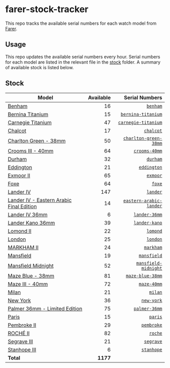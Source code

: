 # farer-stock-tracker

This repo tracks the available serial numbers for each watch model from [Farer](https://farer.com).

## Usage

This repo updates the available serial numbers every hour. Serial numbers for each model are listed in the relevant file in the [stock](./stock) folder. A summary of available stock is listed below.

## Stock

| Model | Available | Serial Numbers |
| ----- | --------: | -------------: |
| [Benham](https://usd.farer.com/products/benham) | 16 | [`benham`](./stock/benham) |
| [Bernina Titanium](https://usd.farer.com/products/bernina-titanium) | 15 | [`bernina-titanium`](./stock/bernina-titanium) |
| [Carnegie Titanium](https://usd.farer.com/products/carnegie-titanium) | 47 | [`carnegie-titanium`](./stock/carnegie-titanium) |
| [Chalcot](https://usd.farer.com/products/chalcot) | 17 | [`chalcot`](./stock/chalcot) |
| [Charlton Green - 38mm](https://usd.farer.com/products/charlton-green-38mm) | 50 | [`charlton-green-38mm`](./stock/charlton-green-38mm) |
| [Crooms III - 40mm](https://usd.farer.com/products/crooms-40mm) | 64 | [`crooms-40mm`](./stock/crooms-40mm) |
| [Durham](https://usd.farer.com/products/durham) | 32 | [`durham`](./stock/durham) |
| [Eddington](https://usd.farer.com/products/eddington) | 21 | [`eddington`](./stock/eddington) |
| [Exmoor II](https://usd.farer.com/products/exmoor) | 65 | [`exmoor`](./stock/exmoor) |
| [Foxe](https://usd.farer.com/products/foxe) | 64 | [`foxe`](./stock/foxe) |
| [Lander IV](https://usd.farer.com/products/lander) | 147 | [`lander`](./stock/lander) |
| [Lander IV - Eastern Arabic Final Edition](https://usd.farer.com/products/eastern-arabic-lander) | 14 | [`eastern-arabic-lander`](./stock/eastern-arabic-lander) |
| [Lander IV 36mm](https://usd.farer.com/products/lander-36mm) | 6 | [`lander-36mm`](./stock/lander-36mm) |
| [Lander Kano 36mm](https://usd.farer.com/products/lander-kano) | 39 | [`lander-kano`](./stock/lander-kano) |
| [Lomond II](https://usd.farer.com/products/lomond) | 22 | [`lomond`](./stock/lomond) |
| [London](https://usd.farer.com/products/london) | 25 | [`london`](./stock/london) |
| [MARKHAM II](https://usd.farer.com/products/markham) | 24 | [`markham`](./stock/markham) |
| [Mansfield](https://usd.farer.com/products/mansfield) | 19 | [`mansfield`](./stock/mansfield) |
| [Mansfield Midnight](https://usd.farer.com/products/mansfield-midnight) | 52 | [`mansfield-midnight`](./stock/mansfield-midnight) |
| [Maze Blue - 38mm](https://usd.farer.com/products/maze-blue-38mm) | 81 | [`maze-blue-38mm`](./stock/maze-blue-38mm) |
| [Maze III - 40mm](https://usd.farer.com/products/maze-40mm) | 72 | [`maze-40mm`](./stock/maze-40mm) |
| [Milan](https://usd.farer.com/products/milan) | 21 | [`milan`](./stock/milan) |
| [New York](https://usd.farer.com/products/new-york) | 36 | [`new-york`](./stock/new-york) |
| [Palmer 36mm - Limited Edition](https://usd.farer.com/products/palmer-36mm) | 75 | [`palmer-36mm`](./stock/palmer-36mm) |
| [Paris](https://usd.farer.com/products/paris) | 15 | [`paris`](./stock/paris) |
| [Pembroke II](https://usd.farer.com/products/pembroke) | 29 | [`pembroke`](./stock/pembroke) |
| [ROCHÉ II](https://usd.farer.com/products/roche) | 82 | [`roche`](./stock/roche) |
| [Segrave III](https://usd.farer.com/products/segrave) | 21 | [`segrave`](./stock/segrave) |
| [Stanhope III](https://usd.farer.com/products/stanhope) | 6 | [`stanhope`](./stock/stanhope) |
| **Total** | **1177** | |

